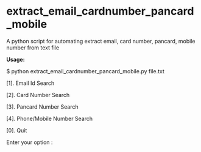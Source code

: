 # extract_email_cardnumber_pancard_mobile
A python script for automating extract email, card number, pancard, mobile number from text file

**Usage:**
  
  $ python extract_email_cardnumber_pancard_mobile.py file.txt
  
[1]. Email Id Search

[2]. Card Number Search

[3]. Pancard Number Search

[4]. Phone/Mobile Number Search

[0]. Quit

Enter your option :
